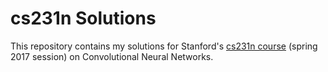 # cs231n Solutions

This repository contains my solutions for Stanford's [cs231n course](http://cs231n.stanford.edu "cs231n Website") (spring 2017 session) on Convolutional Neural Networks.
